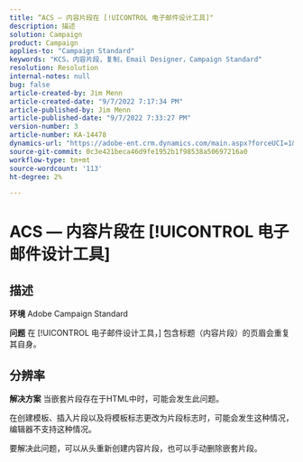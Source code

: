```yaml
---
title: “ACS — 内容片段在 [!UICONTROL 电子邮件设计工具]"
description: 描述
solution: Campaign
product: Campaign
applies-to: "Campaign Standard"
keywords: "KCS，内容片段，复制，Email Designer，Campaign Standard"
resolution: Resolution
internal-notes: null
bug: false
article-created-by: Jim Menn
article-created-date: "9/7/2022 7:17:34 PM"
article-published-by: Jim Menn
article-published-date: "9/7/2022 7:33:27 PM"
version-number: 3
article-number: KA-14478
dynamics-url: "https://adobe-ent.crm.dynamics.com/main.aspx?forceUCI=1&pagetype=entityrecord&etn=knowledgearticle&id=2ce9b3b5-e12e-ed11-9db1-0022480866ad"
source-git-commit: 0c3e421beca46d9fe1952b1f98538a50697216a0
workflow-type: tm+mt
source-wordcount: '113'
ht-degree: 2%

---
```


# ACS — 内容片段在 [!UICONTROL 电子邮件设计工具]

## 描述


<b>环境</b>
Adobe Campaign Standard

<b>问题</b>
在 [!UICONTROL 电子邮件设计工具，] 包含标题（内容片段）的页眉会重复其自身。


## 分辨率


<b>解决方案</b>
当嵌套片段存在于HTML中时，可能会发生此问题。

在创建模板、插入片段以及将模板标志更改为片段标志时，可能会发生这种情况，编辑器不支持这种情况。

要解决此问题，可以从头重新创建内容片段，也可以手动删除嵌套片段。
